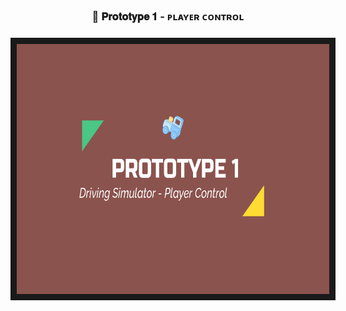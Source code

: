 <h3 align="center"> 🚗 𝐏𝐫𝐨𝐭𝐨𝐭𝐲𝐩𝐞 𝟏 - ᴘʟᴀʏᴇʀ ᴄᴏɴᴛʀᴏʟ</h3> 
<h3 align="center"><a href="http://www.youtube.com/watch?feature=player_embedded&v=LSTHHiwCHV4
" target="_blank"><img src="thumbnail.png" 
alt="ytube" width="500" height="400" border="10" /></a>
</h3> 
